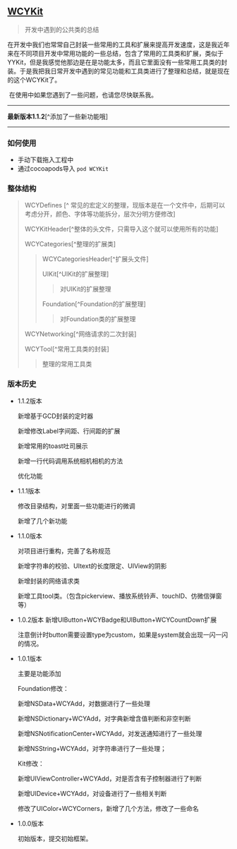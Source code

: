 ## [WCYKit](https://github.com/WeiCY/WCYKit)

> 开发中遇到的公共类的总结

​	在开发中我们也常常自己封装一些常用的工具和扩展来提高开发速度，这是我近年来在不同项目开发中常用功能的一些总结，包含了常用的工具类和扩展，类似于YYKit，但是我感觉他那边是在是功能太多，而且它里面没有一些常用工具类的封装。于是我把我日常开发中遇到的常见功能和工具类进行了整理和总结，就是现在的这个WCYKit了。

​	在使用中如果您遇到了一些问题，也请您尽快联系我。

***

**最新版本1.1.2**[^添加了一些新功能哦]

***

### 如何使用

* 手动下载拖入工程中
* 通过cocoapods导入 ```pod WCYKit```

### 整体结构

> WCYDefines [^ 常见的宏定义的整理，现版本是在一个文件中，后期可以考虑分开，颜色、字体等功能拆分，层次分明方便修改]
>
> WCYKitHeader[^整体的头文件，只需导入这个就可以使用所有的功能]
>
> WCYCategories[^整理的扩展类]
>
> > WCYCategoriesHeader[^扩展头文件]
> >
> > UIKit[^UIKit的扩展整理]
> >
> > > 对UIKit的扩展整理
> >
> > Foundation[^Foundation的扩展整理]
> >
> > > 对Foundation类的扩展整理
>
> WCYNetworking[^网络请求的二次封装]
>
> WCYTool[^常用工具类的封装]
>
> > 整理的常用工具类

### 版本历史

* 1.1.2版本

  新增基于GCD封装的定时器

  新增修改Label字间距、行间距的扩展

  新增常用的toast吐司展示

  新增一行代码调用系统相机相机的方法

  优化功能

* 1.1.1版本 

  修改目录结构，对里面一些功能进行的微调

  新增了几个新功能

* 1.1.0版本

  对项目进行重构，完善了名称规范

  新增字符串的校验、UItext的长度限定、UIView的阴影

  新增封装的网络请求类

  新增工具tool类。（包含pickerview、播放系统铃声、touchID、仿微信弹窗等）

* 1.0.2版本
  新增UIButton+WCYBadge和UIButton+WCYCountDown扩展

  注意倒计时button需要设置type为custom，如果是system就会出现一闪一闪的情况。

* 1.0.1版本

  主要是功能添加

  Foundation修改：

  新增NSData+WCYAdd，对数据进行了一些处理

  新增NSDictionary+WCYAdd，对字典新增含值判断和非空判断

  新增NSNotificationCenter+WCYAdd，对发送通知进行了一些处理

  新增NSString+WCYAdd，对字符串进行了一些处理；

  Kit修改：

  新增UIViewController+WCYAdd，对是否含有子控制器进行了判断

  新增UIDevice+WCYAdd，对设备进行了一些相关判断

  修改了UIColor+WCYCorners，新增了几个方法，修改了一些命名

* 1.0.0版本

  初始版本，提交初始框架。